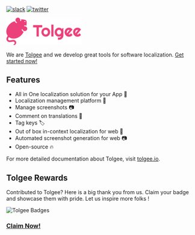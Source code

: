 [![slack](https://img.shields.io/badge/slack-Tolgee%20community-blue)](https://join.slack.com/t/tolgeecommunity/shared_invite/zt-16l0sf7ae-6fmAl2Fb9wqFCV0uzSa7bw)
[![twitter](https://img.shields.io/twitter/follow/Tolgee_i18n?style=social)](https://twitter.com/Tolgee_i18n)

[<img src="https://raw.githubusercontent.com/tolgee/documentation/main/tolgee_logo_text.svg" alt="Tolgee" width="200" />](https://tolgee.io)

We are [Tolgee](https://tolgee.io) and we develop great tools for software localization. [Get started now!](https://app.tolgee.io/sign_up)



## Features

- All in One localization solution for your App 🙌
- Localization management platform 🎈
- Manage screenshots 📷
- Comment on translations 💬
- Tag keys 🏷️
- Out of box in-context localization for web 🎉
- Automated screenshot generation for web 📷
- Open-source 🔥


For more detailed documentation about Tolgee, visit [tolgee.io](https://tolgee.io).




## Tolgee Rewards
 Contributed to Tolgee? Here is a big thank you from us.
 Claim your badge and showcase them with pride.
 Let us inspire more folks !

 ![Tolgee Badges](https://aviyel.com/assets/uploads/rewards/share/project/28/512/share.png)
 ### **[Claim Now!](https://aviyel.com/projects/28/tolgee/rewards)**
 
